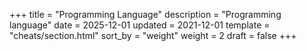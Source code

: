 +++
title = "Programming Language"
description = "Programming language"
date = 2025-12-01
updated = 2021-12-01
template = "cheats/section.html"
sort_by = "weight"
weight = 2
draft = false
+++
